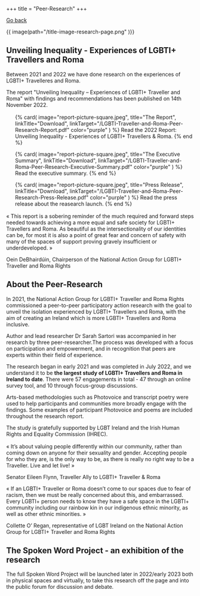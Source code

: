 +++
title = "Peer-Research"
+++

[Go back](/get-support)

{{ image(path="/title-image-research-page.png" )}}

## Unveiling Inequality - Experiences of LGBTI+ Travellers and Roma

Between 2021 and 2022 we have done research on the experiences of LGBTI+ Travelleres and Roma. 

The report "Unveiling Inequality – Experiences of LGBTI+ Traveller and Roma" with findings and recommendations has been published on 14th November 2022.

<div class="narrow-side-column" style="margin-bottom: 1rem;"> </div>

<ul class="card-list">
{% card(
	image="report-picture-square.jpeg",
	title="The Report",
	linkTitle="Download",
	linkTarget="/LGBTI-Traveller-and-Roma-Peer-Research-Report.pdf"
	color="purple"
) %}
Read the 2022 Report: Unveiling Inequality - Experiences of LGBTI+ Travellers & Roma.
{% end %}

{% card(
	image="report-picture-square.jpeg",
	title="The Executive Summary",
	linkTitle="Download",
	linkTarget="/LGBTI-Traveller-and-Roma-Peer-Research-Executive-Summary.pdf"
	color="purple"
) %}
Read the executive summary.
{% end %}

{% card(
	image="report-picture-square.jpeg",
	title="Press Release",
	linkTitle="Download",
	linkTarget="/LGBTI-Traveller-and-Roma-Peer-Research-Press-Release.pdf"
	color="purple"
) %}
Read the press release about the reasearch launch.
{% end %}
</ul>

<div class="narrow-side-column" style="margin-bottom: 1rem;"> </div>

<div class="color-box color-box--blue">

<p class="quote">
« This report is a sobering reminder of the much required and forward steps needed towards achieving a more equal and safe society for LGBTI+ Travellers and Roma. As beautiful as the intersectionality of our identities can be, for most it is also a point of great fear and concern of safety with many of the spaces of support proving gravely insufficient or underdeveloped. »
</p>
<p class="quote-author">Oein DeBhairdúin, Chairperson of the National Action Group for LGBTI+ Traveller and Roma Rights</p>

</div>

## About the Peer-Research

In 2021, the National Action Group for LGBTI+ Traveller and Roma Rights commissioned a peer-to-peer participatory action
research with the goal to unveil the isolation experienced by LGBTI+ Travellers and Roma, with the aim of creating an Ireland which is more LGBTI+ Travellers and Roma inclusive.

Author and lead researcher Dr Sarah  Sartori was accompanied in her research by three peer-researcher.The process was developed with a focus on participation and empowerment, and in recognition that peers are experts within their field of experience.

The research began in early 2021 and was completed in July 2022, and we understand it to be **the largest study of LGBTI+ Travellers and Roma in Ireland to date**. There were 57 engagements in total - 47 through an online survey tool, and 10 through focus-group discussions. 

Arts-based methodologies such as Photovoice and transcript poetry were used to help participants and communities more broadly engage with the findings. Some examples of participant Photovoice and poems are included throughout the research report. 

The study is gratefully supported by LGBT Ireland and the Irish Human Rights and Equality Commission (IHREC).

<div class="narrow-side-column" style="margin-bottom: 1rem;"> </div>

<div class="color-box color-box--blue">

<p class="quote">
« It’s about valuing people differently within our community, rather than coming down on anyone for their sexuality and gender. Accepting people for who they are, is the only way to be, as there is really no right way to be a Traveller. Live and let live! »
</p>
<p class="quote-author">Senator Eileen Flynn, Traveller Ally to LGBTI+ Traveller & Roma</p>

<p class="quote">
« If an LGBTI+ Traveller or Roma doesn’t come to our spaces due to fear of racism, then we must be really concerned about this, and embarrassed. Every LGBTI+ person needs to know they have a safe space in the LGBTI+ community including our rainbow kin in our indigenous ethnic minority, as well as other ethnic minorities. »
</p>
<p class="quote-author">Collette O’ Regan, representative of LGBT Ireland on the National Action Group for LGBTI+ Traveller and Roma Rights</p>

</div>

## The Spoken Word Project - an exhibition of the research

The full Spoken Word Project will be launched later in 2022/early 2023 both in physical spaces and virtually, to take this research off the page and into the public forum for discussion and debate.

